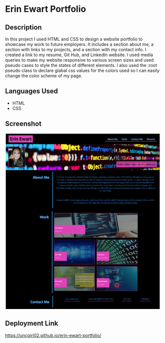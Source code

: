 # Erin Ewart Portfolio

## Description

In this project I used HTML and CSS to design a website portfolio to showcase my work to future employers.  It includes a section about me, a section with links to my projects, and a section with my contact info. I created a link to my resume, Git Hub, and LinkedIn website. I used media queries to make my website responsive to various screen sizes and used pseudo cases to style the states of different elements.  I also used the :root pseudo class to declare glabal css values for the colors used so I can easily change the color scheme of my page.

## Languages Used

- HTML
- CSS

## Screenshot
   
![Portfolio Screenshot](./assets/images/screenshot.png)

## Deployment Link

https://uncgirl02.github.io/erin-ewart-portfolio/



